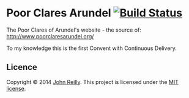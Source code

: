 ﻿# Poor Clares Arundel [![Build Status](https://ci.appveyor.com/api/projects/status/github/johnnyreilly/poorclaresarundel?retina=true)](https://ci.appveyor.com/project/JohnReilly/poorclaresarundel)

The Poor Clares of Arundel's website - the source of: http://www.poorclaresarundel.org/

To my knowledge this is the first Convent with Continuous Delivery.

## Licence

Copyright © 2014 [John Reilly](twitter.com/johnny_reilly). This project is licensed under the [MIT license](http://opensource.org/licenses/mit-license.php).